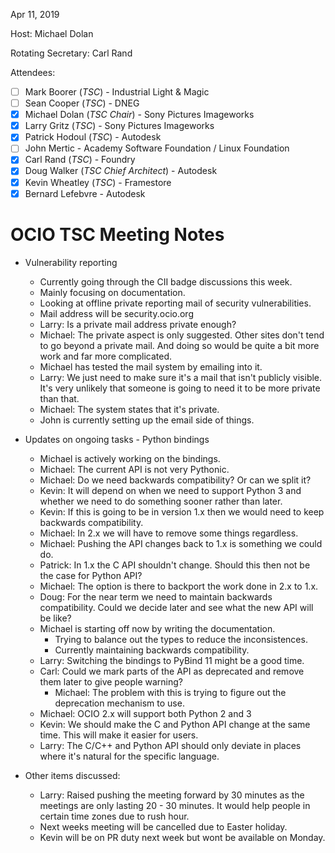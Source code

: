 <!-- SPDX-License-Identifier: CC-BY-4.0 -->
<!-- Copyright Contributors to the OpenColorIO Project. -->

Apr 11, 2019

Host: Michael Dolan

Rotating Secretary: Carl Rand

Attendees:
  * [ ] Mark Boorer (_TSC_) - Industrial Light & Magic
  * [ ] Sean Cooper (_TSC_) - DNEG
  * [X] Michael Dolan (_TSC Chair_) - Sony Pictures Imageworks
  * [X] Larry Gritz (_TSC_) - Sony Pictures Imageworks
  * [X] Patrick Hodoul (_TSC_) - Autodesk
  * [ ] John Mertic - Academy Software Foundation / Linux Foundation
  * [X] Carl Rand (_TSC_) - Foundry
  * [X] Doug Walker (_TSC Chief Architect_) - Autodesk
  * [X] Kevin Wheatley (_TSC_) - Framestore
  * [X] Bernard Lefebvre - Autodesk

# **OCIO TSC Meeting Notes**

* Vulnerability reporting
    - Currently going through the CII badge discussions this week.
    - Mainly focusing on documentation.
    - Looking at offline private reporting mail of security vulnerabilities.
    - Mail address will be security.ocio.org
    - Larry: Is a private mail address private enough?
    - Michael: The private aspect is only suggested. Other sites don't tend to go beyond a private mail. And doing so would be quite a bit more work and far more complicated.
    - Michael has tested the mail system by emailing into it.
    - Larry: We just need to make sure it's a mail that isn't publicly visible. It's very unlikely that someone is going to need it to be more private than that.
    - Michael: The system states that it's private.
    - John is currently setting up the email side of things.

* Updates on ongoing tasks - Python bindings
    - Michael is actively working on the bindings.
    - Michael: The current API is not very Pythonic.
    - Michael: Do we need backwards compatibility? Or can we split it?
    - Kevin: It will depend on when we need to support Python 3 and whether we need to do something sooner rather than later.
    - Kevin: If this is going to be in version 1.x then we would need to keep backwards compatibility.
    - Michael: In 2.x we will have to remove some things regardless.
    - Michael: Pushing the API changes back to 1.x is something we could do.
    - Patrick: In 1.x the C API shouldn't change. Should this then not be the case for Python API?
    - Michael: The option is there to backport the work done in 2.x to 1.x.
    - Doug: For the near term we need to maintain backwards compatibility. Could we decide later and see what the new API will be like?
    - Michael is starting off now by writing the documentation.
        - Trying to balance out the types to reduce the inconsistences.
        - Currently maintaining backwards compatibility.
    - Larry: Switching the bindings to PyBind 11 might be a good time.
    - Carl: Could we mark parts of the API as deprecated and remove them later to give people warning?
        - Michael: The problem with this is trying to figure out the deprecation mechanism to use.
    - Michael: OCIO 2.x will support both Python 2 and 3
    - Kevin: We should make the C and Python API change at the same time. This will make it easier for users.
    - Larry: The C/C++ and Python API should only deviate in places where it's natural for the specific language.

* Other items discussed:
    - Larry: Raised pushing the meeting forward by 30 minutes as the meetings are only lasting 20 - 30 minutes. It would help people in certain time zones due to rush hour.
    - Next weeks meeting will be cancelled due to Easter holiday.
    - Kevin will be on PR duty next week but wont be available on Monday.
    

